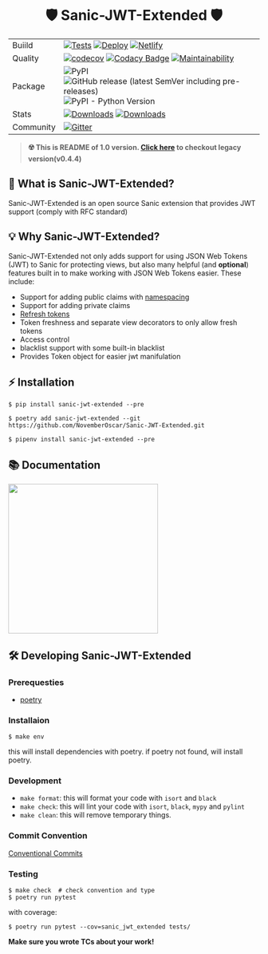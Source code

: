 <h1 align="center">🛡 Sanic-JWT-Extended 🛡</h1>

<div align="center"> 


|           |                                                                                                                                                                                                                                                                                                                                                                                                                                                                                                                                                                                                                                         |
|:----------|:----------------------------------------------------------------------------------------------------------------------------------------------------------------------------------------------------------------------------------------------------------------------------------------------------------------------------------------------------------------------------------------------------------------------------------------------------------------------------------------------------------------------------------------------------------------------------------------------------------------------------------------|
| Buiild    | [![Tests](https://github.com/NovemberOscar/Sanic-JWT-Extended/workflows/Tests/badge.svg)](https://github.com/NovemberOscar/Sanic-JWT-Extended/actions?query=workflow%3ATests) [![Deploy](https://github.com/NovemberOscar/Sanic-JWT-Extended/workflows/Upload%20to%20PyPI/badge.svg)](https://github.com/NovemberOscar/Sanic-JWT-Extended/actions?query=workflow%3A%22Upload+to+PyPI%22) [![Netlify](https://img.shields.io/netlify/c2cf1ea1-bae1-448f-b52c-0dea6516446a?label=docs)](https://app.netlify.com/sites/sanic-jwt-extended/deploys)                                                                                         |
| Quality   | [![codecov](https://codecov.io/gh/NovemberOscar/Sanic-JWT-Extended/branch/master/graph/badge.svg)](https://codecov.io/gh/NovemberOscar/Sanic-JWT-Extended) [![Codacy Badge](https://api.codacy.com/project/badge/Grade/5fe125514047445b80d6e3e75c2a7dbe)](https://www.codacy.com/manual/NovemberOscar/Sanic-JWT-Extended?utm_source=github.com&amp;utm_medium=referral&amp;utm_content=NovemberOscar/Sanic-JWT-Extended&amp;utm_campaign=Badge_Grade) [![Maintainability](https://api.codeclimate.com/v1/badges/368dbc256c4837087c1e/maintainability)](https://codeclimate.com/github/NovemberOscar/Sanic-JWT-Extended/maintainability) |
| Package   | ![PyPI](https://img.shields.io/pypi/v/sanic-jwt-extended.svg?label=stable) ![GitHub release (latest SemVer including pre-releases)](https://img.shields.io/github/v/release/NovemberOscar/Sanic-JWT-Extended?include_prereleases&label=latest) ![PyPI - Python Version](https://img.shields.io/pypi/pyversions/sanic-jwt-extended.svg)                                                                                                                                                                                                                                                                                                  |
| Stats     | [![Downloads](https://pepy.tech/badge/sanic-jwt-extended)](https://pepy.tech/project/sanic-jwt-extended)    [![Downloads](https://pepy.tech/badge/sanic-jwt-extended/month)](https://pepy.tech/project/sanic-jwt-extended/month)                                                                                                                                                                                                                                                                                                                                                                                                        |
| Community | [![Gitter](https://badges.gitter.im/Sanic-JWT-Extended/community.svg)](https://gitter.im/Sanic-JWT-Extended/community?utm_source=badge&utm_medium=badge&utm_campaign=pr-badge)                                                                                                                                                                                                                                                                                                                                                                                                                                                          |
</div>

> **☢️ This is README of 1.0 version. [Click here](https://github.com/NovemberOscar/Sanic-JWT-Extended/tree/v0.4.4) to checkout legacy version(v0.4.4)**

## 🚀 What is Sanic-JWT-Extended?
Sanic-JWT-Extended is an open source Sanic extension that provides JWT support (comply with RFC standard)

## 💡 Why Sanic-JWT-Extended?
Sanic-JWT-Extended not only adds support for using JSON Web Tokens (JWT) to Sanic for protecting views,
but also many helpful (and **optional**) features  built in to make working with JSON Web Tokens
easier. These include:

* Support for adding public claims with [namespacing](https://auth0.com/docs/tokens/concepts/claims-namespacing)
* Support for adding private claims
* [Refresh tokens](https://auth0.com/blog/refresh-tokens-what-are-they-and-when-to-use-them/)
* Token freshness and separate view decorators to only allow fresh tokens
* Access control
* blacklist support with some built-in blacklist
* Provides Token object for easier jwt manifulation

## ⚡️ Installation
```shell script
$ pip install sanic-jwt-extended --pre
```
```shell script
$ poetry add sanic-jwt-extended --git https://github.com/NovemberOscar/Sanic-JWT-Extended.git
```
```shell script
$ pipenv install sanic-jwt-extended --pre
```

## 📚 Documentation
<a href="https://sanic-jwt-extended.seonghyeon.dev">
<img src="https://i.imgur.com/eXRmcKO.png)](https://sanic-jwt-extended.seonghyeon.dev/" width="300" />
</a>


## 🛠 Developing Sanic-JWT-Extended

### Prerequesties
- [poetry](https://github.com/sdispater/poetry)

### Installaion
```shell script
$ make env
```
this will install dependencies with poetry. if poetry not found, will install poetry.

### Development
- `make format`: this will format your code with `isort` and `black`
- `make check`: this will lint your code with `isort`, `black`, `mypy` and `pylint`
- `make clean`: this will remove temporary things.

### Commit Convention
[Conventional Commits](https://www.conventionalcommits.org/en/v1.0.0/)

### Testing
```shell script
$ make check  # check convention and type
$ poetry run pytest
```

with coverage:
```shell script
$ poetry run pytest --cov=sanic_jwt_extended tests/
```

**Make sure you wrote TCs about your work!**
